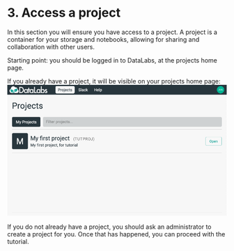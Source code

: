 # 3. Access a project

In this section you will ensure you have access to a project.
A project is a container for your storage and notebooks, allowing for sharing and
collaboration with other users.

Starting point: you should be logged in to DataLabs, at the projects home page.

If you already have a project, it will be visible on your projects home page:
![projects page](../../img/projects-page-first-project.png "projects page")

If you do not already have a project, you should ask an administrator to create a project
for you.  Once that has happened, you can proceed with the tutorial.
